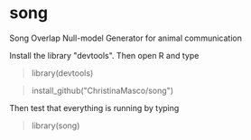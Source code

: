 song
====

Song Overlap Null-model Generator for animal communication

Install the library "devtools".
Then open R and type

> library(devtools)

> install_github("ChristinaMasco/song")

Then test that everything is running by typing

> library(song)

